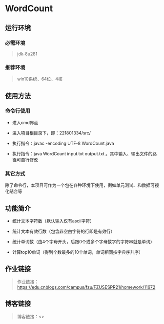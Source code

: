 # WordCount

## 运行环境

### 必需环境

> jdk-8u281

### 推荐环境

> win10系统、64位、4核

## 使用方法

### 命令行使用

* 进入cmd界面

* 进入项目根目录下，即：221801334/src/

* 执行指令：javac -encoding UTF-8 WordCount.java

* 执行指令：java WordCount input.txt output.txt 。其中输入、输出文件的路径可自行修改

### 其它方式

除了命令行，本项目可作为一个包在各种环境下使用，例如单元测试、和数据可视化结合等

## 功能简介

* 统计文本字符数（默认输入仅有ascii字符）

* 统计文本有效行数（包含非空白字符的行即是有效行）

* 统计单词数（由4个字母开头，后跟0个或多个字母数字的字符串就是单词）

* 计算top10单词（得到个数最多的10个单词，单词相同按字典序升序）

## 作业链接

> 作业链接：<https://edu.cnblogs.com/campus/fzu/FZUSESPR21/homework/11672>

## 博客链接

> 博客链接：<>
